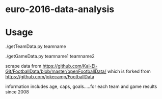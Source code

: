 # euro-2016-data-analysis

# Usage 

./getTeamData.py teamname


./getGameData.py teamname1 teamname2

 scrape data from https://github.com/Kal-El-Git/FootballData/blob/master/openFootballData/
 which is forked from https://github.com/jokecamp/FootballData

 information includes age, caps, goals.....for each team
 and game results since 2008
